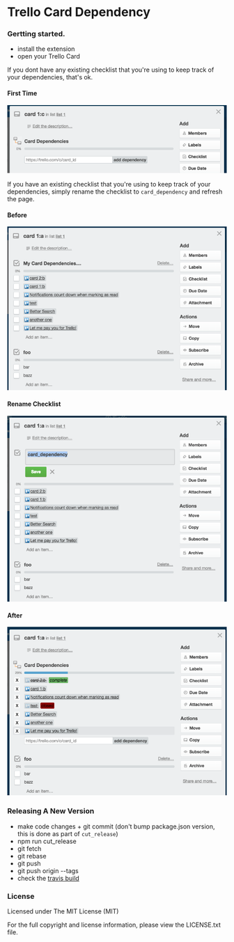 Trello Card Dependency
======================

### Gertting started.

- install the extension
- open your Trello Card

If you dont have any existing checklist that you're using to keep track of your dependencies, that's ok.

#### First Time
<img src="img/no-existing-deps.png">

If you have an existing checklist that you're using to keep track of your dependencies,
simply rename the checklist to `card_dependency` and refresh the page.

#### Before
<img src="img/before.png">

#### Rename Checklist
<img src="img/rename_checklist.png">

#### After
<img src="img/after.png">


### Releasing A New Version

- make code changes + git commit (don't bump package.json version, this is done as part of `cut_release`)
- npm run cut_release
- git fetch
- git rebase
- git push
- git push origin --tags
- check the [travis build](https://travis-ci.org/amcmillan01/trello_card_dependency)

### License

Licensed under The MIT License (MIT)

For the full copyright and license information, please view the LICENSE.txt file.